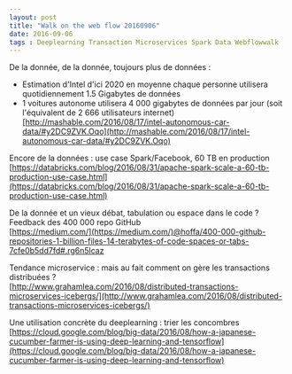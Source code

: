 ```yaml
---
layout: post
title: "Walk on the web flow 20160906"
date: 2016-09-06
tags : Deeplearning Transaction Microservices Spark Data Webflowwalk
---
```


De la donnée, de la donnée, toujours plus de données :    
* Estimation d'Intel d'ici 2020 en moyenne chaque personne utilisera quotidiennement 1.5 Gigabytes de données    
* 1 voitures autonome utilisera 4 000 gigabytes de données par jour (soit l'équivalent de 2 666 utilisateurs internet)    
[http://mashable.com/2016/08/17/intel-autonomous-car-data/#y2DC9ZVK.Oqo](http://mashable.com/2016/08/17/intel-autonomous-car-data/#y2DC9ZVK.Oqo)

Encore de la données : use case Spark/Facebook, 60 TB en production    
[https://databricks.com/blog/2016/08/31/apache-spark-scale-a-60-tb-production-use-case.html](https://databricks.com/blog/2016/08/31/apache-spark-scale-a-60-tb-production-use-case.html)

De la donnée et un vieux débat, tabulation ou espace dans le code ? Feedback des 400 000 repo GitHub    
[https://medium.com/](https://medium.com/)@hoffa/400-000-github-repositories-1-billion-files-14-terabytes-of-code-spaces-or-tabs-7cfe0b5dd7fd#.rg6n5lcaz

Tendance microservice : mais au fait comment on gère les transactions distribuées ?    
[http://www.grahamlea.com/2016/08/distributed-transactions-microservices-icebergs/](http://www.grahamlea.com/2016/08/distributed-transactions-microservices-icebergs/)

Une utilisation concrète du deeplearning : trier les concombres     
[https://cloud.google.com/blog/big-data/2016/08/how-a-japanese-cucumber-farmer-is-using-deep-learning-and-tensorflow](https://cloud.google.com/blog/big-data/2016/08/how-a-japanese-cucumber-farmer-is-using-deep-learning-and-tensorflow) 
